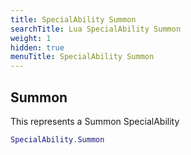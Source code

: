 ```yaml
---
title: SpecialAbility Summon
searchTitle: Lua SpecialAbility Summon
weight: 1
hidden: true
menuTitle: SpecialAbility Summon
---
```

## Summon

This represents a Summon SpecialAbility
```lua
SpecialAbility.Summon
```